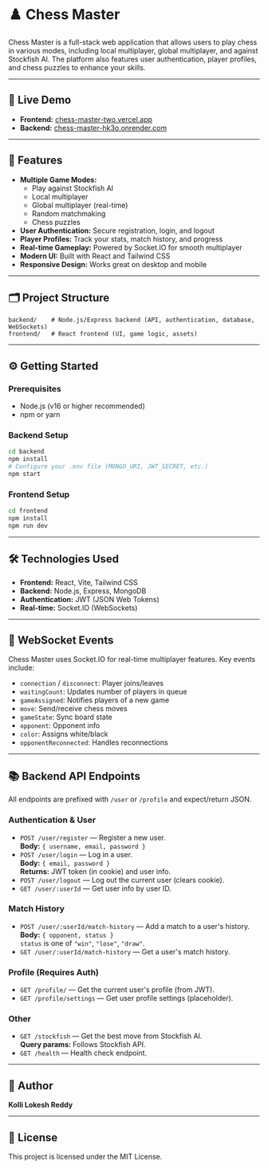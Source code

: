 # ♟️ Chess Master

Chess Master is a full-stack web application that allows users to play chess in various modes, including local multiplayer, global multiplayer, and against Stockfish AI. The platform also features user authentication, player profiles, and chess puzzles to enhance your skills.

---

## 🚀 Live Demo

- **Frontend:** [chess-master-two.vercel.app](https://chess-master-two.vercel.app/)
- **Backend:** [chess-master-hk3o.onrender.com](https://chess-master-hk3o.onrender.com/)

---

## 🧩 Features

- **Multiple Game Modes:**
  - Play against Stockfish AI
  - Local multiplayer
  - Global multiplayer (real-time)
  - Random matchmaking
  - Chess puzzles
- **User Authentication:** Secure registration, login, and logout
- **Player Profiles:** Track your stats, match history, and progress
- **Real-time Gameplay:** Powered by Socket.IO for smooth multiplayer
- **Modern UI:** Built with React and Tailwind CSS
- **Responsive Design:** Works great on desktop and mobile

---

## 🗂️ Project Structure

```
backend/    # Node.js/Express backend (API, authentication, database, WebSockets)
frontend/   # React frontend (UI, game logic, assets)
```

---

## ⚙️ Getting Started

### Prerequisites
- Node.js (v16 or higher recommended)
- npm or yarn

### Backend Setup
```sh
cd backend
npm install
# Configure your .env file (MONGO_URI, JWT_SECRET, etc.)
npm start
```

### Frontend Setup
```sh
cd frontend
npm install
npm run dev
```

---

## 🛠️ Technologies Used
- **Frontend:** React, Vite, Tailwind CSS
- **Backend:** Node.js, Express, MongoDB
- **Authentication:** JWT (JSON Web Tokens)
- **Real-time:** Socket.IO (WebSockets)

---

## 📡 WebSocket Events

Chess Master uses Socket.IO for real-time multiplayer features. Key events include:
- `connection` / `disconnect`: Player joins/leaves
- `waitingCount`: Updates number of players in queue
- `gameAssigned`: Notifies players of a new game
- `move`: Send/receive chess moves
- `gameState`: Sync board state
- `opponent`: Opponent info
- `color`: Assigns white/black
- `opponentReconnected`: Handles reconnections

---

## 📚 Backend API Endpoints

All endpoints are prefixed with `/user` or `/profile` and expect/return JSON.

### Authentication & User
- `POST /user/register` — Register a new user.  
  **Body:** `{ username, email, password }`
- `POST /user/login` — Log in a user.  
  **Body:** `{ email, password }`  
  **Returns:** JWT token (in cookie) and user info.
- `POST /user/logout` — Log out the current user (clears cookie).
- `GET /user/:userId` — Get user info by user ID.

### Match History
- `POST /user/:userId/match-history` — Add a match to a user's history.  
  **Body:** `{ opponent, status }`  
  `status` is one of `"win"`, `"lose"`, `"draw"`.
- `GET /user/:userId/match-history` — Get a user's match history.

### Profile (Requires Auth)
- `GET /profile/` — Get the current user's profile (from JWT).
- `GET /profile/settings` — Get user profile settings (placeholder).

### Other
- `GET /stockfish` — Get the best move from Stockfish AI.  
  **Query params:** Follows Stockfish API.
- `GET /health` — Health check endpoint.

---

## 👤 Author

**Kolli Lokesh Reddy**

---

## 📝 License

This project is licensed under the MIT License.
